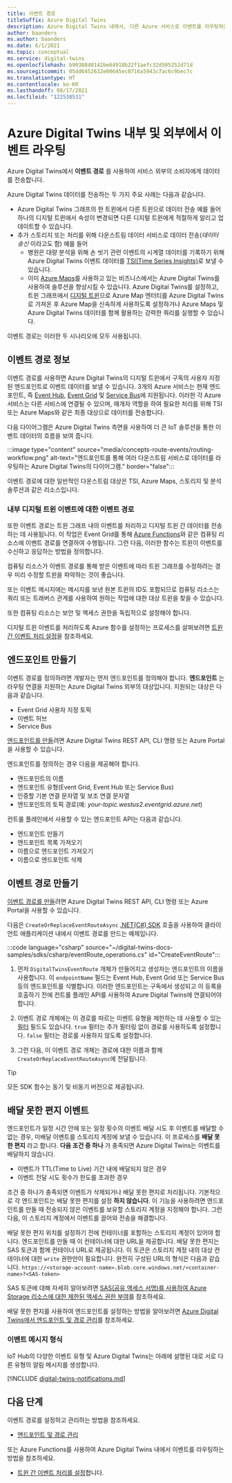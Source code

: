 ```yaml
---
title: 이벤트 경로
titleSuffix: Azure Digital Twins
description: Azure Digital Twins 내에서, 다른 Azure 서비스로 이벤트를 라우팅하는 방법에 대해 알아봅니다.
author: baanders
ms.author: baanders
ms.date: 6/1/2021
ms.topic: conceptual
ms.service: digital-twins
ms.openlocfilehash: b9038840142be64918b22f1aefc32d505252d71d
ms.sourcegitcommit: 05dd6452632e00645ec0716a5943c7ac6c9bec7c
ms.translationtype: HT
ms.contentlocale: ko-KR
ms.lasthandoff: 08/17/2021
ms.locfileid: "122538531"
---
```

# <a name="route-events-within-and-outside-of-azure-digital-twins"></a>Azure Digital Twins 내부 및 외부에서 이벤트 라우팅

Azure Digital Twins에서 **이벤트 경로** 를 사용하여 서비스 외부의 소비자에게 데이터를 전송합니다. 

Azure Digital Twins 데이터를 전송하는 두 가지 주요 사례는 다음과 같습니다.
* Azure Digital Twins 그래프의 한 트윈에서 다른 트윈으로 데이터 전송 예를 들어 하나의 디지털 트윈에서 속성이 변경되면 다른 디지털 트윈에게 적절하게 알리고 업데이트할 수 있습니다.
* 추가 스토리지 또는 처리를 위해 다운스트림 데이터 서비스로 데이터 전송(*데이터 송신* 이라고도 함) 예를 들어
  - 병원은 대량 분석을 위해 손 씻기 관련 이벤트의 시계열 데이터를 기록하기 위해 Azure Digital Twins 이벤트 데이터를 [TSI(Time Series Insights)](../time-series-insights/overview-what-is-tsi.md)로 보낼 수 있습니다.
  - 이미 [Azure Maps](../azure-maps/about-azure-maps.md)를 사용하고 있는 비즈니스에서는 Azure Digital Twins를 사용하여 솔루션을 향상시킬 수 있습니다. Azure Digital Twins를 설정하고, 트윈 그래프에서 [디지털 트윈](concepts-twins-graph.md)으로 Azure Map 엔터티를 Azure Digital Twins로 가져온 후 Azure Map을 신속하게 사용하도록 설정하거나 Azure Maps 및 Azure Digital Twins 데이터를 함께 활용하는 강력한 쿼리를 실행할 수 있습니다.

이벤트 경로는 이러한 두 시나리오에 모두 사용됩니다.

## <a name="about-event-routes"></a>이벤트 경로 정보

이벤트 경로를 사용하면 Azure Digital Twins의 디지털 트윈에서 구독의 사용자 지정된 엔드포인트로 이벤트 데이터를 보낼 수 있습니다. 3개의 Azure 서비스는 현재 엔드포인트, 즉 [Event Hub](../event-hubs/event-hubs-about.md), [Event Grid](../event-grid/overview.md) 및 [Service Bus](../service-bus-messaging/service-bus-messaging-overview.md)에 지원됩니다. 이러한 각 Azure 서비스는 다른 서비스에 연결될 수 있으며, 매개자 역할을 하여 필요한 처리를 위해 TSI 또는 Azure Maps와 같은 최종 대상으로 데이터를 전송합니다.

다음 다이어그램은 Azure Digital Twins 측면을 사용하여 더 큰 IoT 솔루션을 통한 이벤트 데이터의 흐름을 보여 줍니다.

:::image type="content" source="media/concepts-route-events/routing-workflow.png" alt-text="엔드포인트를 통해 여러 다운스트림 서비스로 데이터를 라우팅하는 Azure Digital Twins의 다이어그램." border="false":::

이벤트 경로에 대한 일반적인 다운스트림 대상은 TSI, Azure Maps, 스토리지 및 분석 솔루션과 같은 리소스입니다.

### <a name="event-routes-for-internal-digital-twin-events"></a>내부 디지털 트윈 이벤트에 대한 이벤트 경로

또한 이벤트 경로는 트윈 그래프 내의 이벤트를 처리하고 디지털 트윈 간 데이터를 전송하는 데 사용됩니다. 이 작업은 Event Grid를 통해 [Azure Functions](../azure-functions/functions-overview.md)와 같은 컴퓨팅 리소스에 이벤트 경로를 연결하여 수행됩니다. 그런 다음, 이러한 함수는 트윈이 이벤트를 수신하고 응답하는 방법을 정의합니다. 

컴퓨팅 리소스가 이벤트 경로를 통해 받은 이벤트에 따라 트윈 그래프를 수정하려는 경우 미리 수정할 트윈을 파악하는 것이 좋습니다. 

또는 이벤트 메시지에는 메시지를 보낸 원본 트윈의 ID도 포함되므로 컴퓨팅 리소스는 쿼리 또는 트래버스 관계를 사용하여 원하는 작업에 대한 대상 트윈을 찾을 수 있습니다. 

또한 컴퓨팅 리소스는 보안 및 액세스 권한을 독립적으로 설정해야 합니다.

디지털 트윈 이벤트를 처리하도록 Azure 함수를 설정하는 프로세스를 살펴보려면 [트윈 간 이벤트 처리 설정](how-to-send-twin-to-twin-events.md)을 참조하세요.

## <a name="create-an-endpoint"></a>엔드포인트 만들기

이벤트 경로를 정의하려면 개발자는 먼저 엔드포인트를 정의해야 합니다. **엔드포인트** 는 라우팅 연결을 지원하는 Azure Digital Twins 외부의 대상입니다. 지원되는 대상은 다음과 같습니다.
* Event Grid 사용자 지정 토픽
* 이벤트 허브
* Service Bus

[엔드포인트를 만들](how-to-manage-routes.md#create-an-endpoint-for-azure-digital-twins)려면 Azure Digital Twins REST API, CLI 명령 또는 Azure Portal을 사용할 수 있습니다.

엔드포인트를 정의하는 경우 다음을 제공해야 합니다.
* 엔드포인트의 이름
* 엔드포인트 유형(Event Grid, Event Hub 또는 Service Bus)
* 인증할 기본 연결 문자열 및 보조 연결 문자열 
* 엔드포인트의 토픽 경로(예: *your-topic.westus2.eventgrid.azure.net*)

컨트롤 플레인에서 사용할 수 있는 엔드포인트 API는 다음과 같습니다.
* 엔드포인트 만들기
* 엔드포인트 목록 가져오기
* 이름으로 엔드포인트 가져오기
* 이름으로 엔드포인트 삭제

## <a name="create-an-event-route"></a>이벤트 경로 만들기
 
[이벤트 경로를 만들](how-to-manage-routes.md#create-an-event-route)려면 Azure Digital Twins REST API, CLI 명령 또는 Azure Portal을 사용할 수 있습니다.

다음은 `CreateOrReplaceEventRouteAsync` [.NET(C#) SDK](/dotnet/api/overview/azure/digitaltwins/client?view=azure-dotnet&preserve-view=true) 호출을 사용하여 클라이언트 애플리케이션 내에서 이벤트 경로를 만드는 예제입니다. 

:::code language="csharp" source="~/digital-twins-docs-samples/sdks/csharp/eventRoute_operations.cs" id="CreateEventRoute":::

1. 먼저 `DigitalTwinsEventRoute` 개체가 만들어지고 생성자는 엔드포인트의 이름을 사용합니다. 이 `endpointName` 필드는 Event Hub, Event Grid 또는 Service Bus 등의 엔드포인트를 식별합니다. 이러한 엔드포인트는 구독에서 생성되고 이 등록을 호출하기 전에 컨트롤 플레인 API를 사용하여 Azure Digital Twins에 연결되어야 합니다.

2. 이벤트 경로 개체에는 이 경로를 따르는 이벤트 유형을 제한하는 데 사용할 수 있는 [필터](how-to-manage-routes.md#filter-events) 필드도 있습니다. `true` 필터는 추가 필터링 없이 경로를 사용하도록 설정합니다. `false` 필터는 경로를 사용하지 않도록 설정합니다. 

3. 그런 다음, 이 이벤트 경로 개체는 경로에 대한 이름과 함께 `CreateOrReplaceEventRouteAsync`에 전달됩니다.

> [!TIP]
> 모든 SDK 함수는 동기 및 비동기 버전으로 제공됩니다.

## <a name="dead-letter-events"></a>배달 못한 편지 이벤트

엔드포인트가 일정 시간 안에 또는 일정 횟수의 이벤트 배달 시도 후 이벤트를 배달할 수 없는 경우, 미배달 이벤트를 스토리지 계정에 보낼 수 있습니다. 이 프로세스를 **배달 못한 편지** 라고 합니다. **다음 조건 중 하나** 가 충족되면 Azure Digital Twins는 이벤트를 배달하지 않습니다. 

* 이벤트가 TTL(Time to Live) 기간 내에 배달되지 않은 경우
* 이벤트 전달 시도 횟수가 한도를 초과한 경우

조건 중 하나가 충족되면 이벤트가 삭제되거나 배달 못한 편지로 처리됩니다. 기본적으로 각 엔드포인트는 배달 못한 편지를 설정 **하지 않습니다**. 이 기능을 사용하려면 엔드포인트를 만들 때 전송되지 않은 이벤트를 보유할 스토리지 계정을 지정해야 합니다. 그런 다음, 이 스토리지 계정에서 이벤트를 끌어와 전송을 해결합니다.

배달 못한 편지 위치를 설정하기 전에 컨테이너를 포함하는 스토리지 계정이 있어야 합니다. 엔드포인트를 만들 때 이 컨테이너에 대한 URL을 제공합니다. 배달 못한 편지는 SAS 토큰과 함께 컨테이너 URL로 제공됩니다. 이 토큰은 스토리지 계정 내의 대상 컨테이너에 대한 `write` 권한만이 필요합니다. 완전히 구성된 URL의 형식은 다음과 같습니다. `https://<storage-account-name>.blob.core.windows.net/<container-name>?<SAS-token>`

SAS 토큰에 대해 자세히 알아보려면 [SAS(공유 액세스 서명)를 사용하여 Azure Storage 리소스에 대한 제한된 액세스 권한 부여](../storage/common/storage-sas-overview.md)를 참조하세요.

배달 못한 편지를 사용하여 엔드포인트를 설정하는 방법을 알아보려면 [Azure Digital Twins에서 엔드포인트 및 경로 관리](how-to-manage-routes.md#create-an-endpoint-with-dead-lettering)를 참조하세요.

### <a name="types-of-event-messages"></a>이벤트 메시지 형식

IoT Hub의 다양한 이벤트 유형 및 Azure Digital Twins는 아래에 설명된 대로 서로 다른 유형의 알림 메시지를 생성합니다.

[!INCLUDE [digital-twins-notifications.md](../../includes/digital-twins-notifications.md)]

## <a name="next-steps"></a>다음 단계

이벤트 경로를 설정하고 관리하는 방법을 참조하세요.
* [엔드포인트 및 경로 관리](how-to-manage-routes.md)

또는 Azure Functions를 사용하여 Azure Digital Twins 내에서 이벤트를 라우팅하는 방법을 참조하세요.
* [트윈 간 이벤트 처리를 설정](how-to-send-twin-to-twin-events.md)합니다.